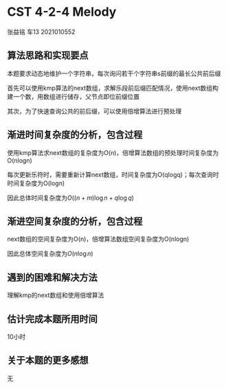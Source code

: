 # CST 4-2-4 Melody

张益铭  车13  2021010552

## 算法思路和实现要点

本题要求动态地维护一个字符串，每次询问若干个字符串s前缀的最长公共前后缀

首先可以使用kmp算法的next数组，求解乐段前后缀匹配情况，使用next数组构建一个数，用数组进行储存，父节点即位前缀位置

其次，为了快速查询公共的前后缀，可以使用倍增算法进行预处理

## 渐进时间复杂度的分析，包含过程

使用kmp算法求next数组的复杂度为O(n)，倍增算法数组的预处理时间复杂度为O(nlogn)

每次更新乐符时，需要重新计算next数组，时间复杂度为O(qlogq)；每次查询时时间复杂度为O(logn)

因此总体时间复杂度为$O((n + m)\log n + q\log q)$

## 渐进空间复杂度的分析，包含过程

next数组的空间复杂度为O(n)，倍增算法数组空间复杂度为O(nlogn)

因此总体空间复杂度为$O(n \log n)$


## 遇到的困难和解决方法

理解kmp的next数组和使用倍增算法

## 估计完成本题所用时间

10小时

## 关于本题的更多感想

无
